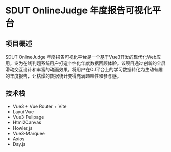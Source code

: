 # SDUT OnlineJudge 年度报告可视化平台

## 项目概述

SDUT OnlineJudge 年度报告可视化平台是一个基于Vue3开发的现代化Web应用，专为在线判题系统用户打造个性化年度数据回顾体验。该项目通过创新的全屏滑动交互设计和丰富的动画效果，将用户在OJ平台上的学习数据转化为生动有趣的年度报告，让枯燥的数据统计变得充满趣味性和参与感。

## 技术栈 
- Vue3 + Vue Router + Vite 
- Layui Vue 
- Vue3-Fullpage  
- Html2Canvas 
- Howler.js 
- Vue3-Marquee 
- Axios 
- Day.js